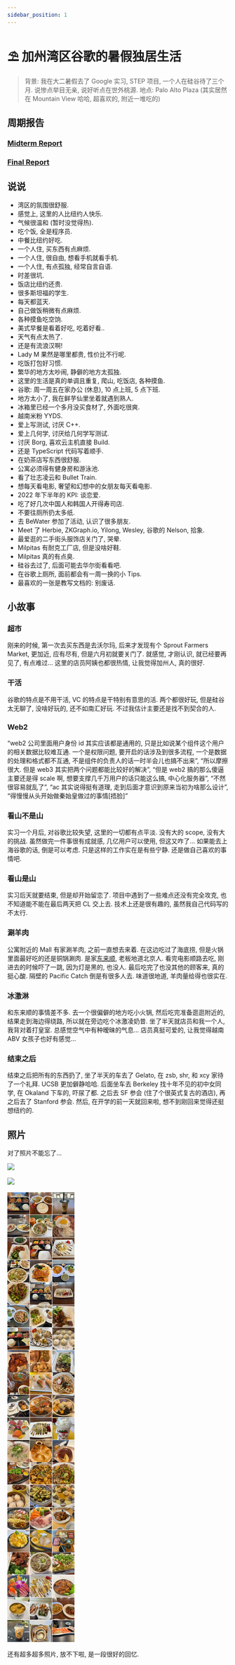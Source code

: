 ```yaml
---
sidebar_position: 1
---
```

# ⛱️ 加州湾区谷歌的暑假独居生活

> 背景: 我在大二暑假去了 Google 实习, STEP 项目, 一个人在硅谷待了三个月. 说惨点举目无亲, 说好听点在世外桃源.
> 地点: Palo Alto Plaza (其实居然在 Mountain View 哈哈, 超喜欢的, 附近一堆吃的)

## 周期报告

### [Midterm Report](https://github.com/fewwwww/blog.suningyao.com/blob/master/static/doc/valley/midterm.pdf)

### [Final Report](https://github.com/fewwwww/blog.suningyao.com/blob/master/static/doc/valley/final.pdf)

## 说说

- 湾区的氛围很舒服.
- 感觉上, 这里的人比纽约人快乐.
- 气候很温和 (暂时没觉得热).
- 吃个饭, 全是程序员.
- 中餐比纽约好吃.
- 一个人住, 买东西有点麻烦.
- 一个人住, 很自由, 想看手机就看手机.
- 一个人住, 有点孤独, 经常自言自语.
- 时差很坑.
- 饭店比纽约还贵.
- 很多斯坦福的学生.
- 每天都蓝天.
- 自己做饭稍微有点麻烦.
- 各种摸鱼吃空饷.
- 美式早餐是看着好吃, 吃着好看..
- 天气有点太热了.
- 还是有流浪汉啊!
- Lady M 果然是哪里都贵, 性价比不行呢.
- 吃饭打包好习惯.
- 繁华的地方太吵闹, 静僻的地方太孤独.
- 这里的生活是真的单调且重复, 爬山, 吃饭店, 各种摸鱼.
- 谷歌: 周一周五在家办公 (休息), 10 点上班, 5 点下班.
- 地方太小了, 我在鲜芋仙里坐着就遇到熟人.
- 冰箱里已经一个多月没买食材了, 外面吃很爽.
- 越南米粉 YYDS.
- 爱上写测试, 讨厌 C++.
- 爱上几何学, 讨厌给几何学写测试.
- 讨厌 Borg, 喜欢云主机直接 Build.
- 还是 TypeScript 代码写着顺手.
- 在奶茶店写东西很舒服.
- 公寓必须得有健身房和游泳池.
- 看了壮志凌云和 Bullet Train.
- 想每天看电影, 奢望和幻想中的女朋友每天看电影.
- 2022 年下半年的 KPI: 谈恋爱.
- 吃了好几次中国人和韩国人开得寿司店.
- 不要往厕所扔太多纸.
- 去 BeWater 参加了活动, 认识了很多朋友.
- Meet 了 Herbie, ZKGraph.io, Yilong, Wesley, 谷歌的 Nelson, 拾象.
- 最爱逛的二手街头服饰店关门了, 哭晕.
- Milpitas 有耐克工厂店, 但是没啥好鞋.
- Milpitas 真的有点臭.
- 硅谷去过了, 后面可能去华尔街看看吧.
- 在谷歌上厕所, 面前都会有一周一换的小 Tips.
- 最喜欢的一张是教写文档的: 别废话.

## 小故事

### 超市

刚来的时候, 第一次去买东西是去沃尔玛, 后来才发现有个 Sprout Farmers Market, 更加近, 应有尽有, 但是六月初就要关门了. 就感觉, 才刚认识, 就已经要再见了, 有点难过... 这里的店员阿姨也都很热情, 让我觉得加州人, 真的很好.

### 干活

谷歌的特点是不用干活, VC 的特点是干特别有意思的活. 两个都很好玩, 但是硅谷太无聊了, 没啥好玩的, 还不如南汇好玩. 不过我估计主要还是找不到契合的人.

### Web2

“web2 公司里面用户身份 id 其实应该都是通用的, 只是比如说某个组件这个用户的相关数据比较难互通. 一个是权限问题, 要开启的话涉及到很多流程, 一个是数据的处理和格式都不互通, 不是组件的负责人的话一时半会儿也搞不出来”, “所以摩擦很大. 但是 web3 其实把两个问题都能比较好的解决”, “但是 web2 搞的那么傻逼主要还是得 scale 啊, 想要支撑几千万用户的话只能这么搞, 中心化服务器”, “不然很容易就乱了”, “ac 其实说得挺有道理, 走到后面才意识到原来当初为啥那么设计”, “得慢慢从头开始做秦始皇做过的事情[捂脸]”

### 看山不是山

实习一个月后, 对谷歌比较失望, 这里的一切都有点平淡. 没有大的 scope, 没有大的挑战. 虽然做完一件事很有成就感, 几亿用户可以使用, 但这又咋了... 如果能去上海谷歌的话, 倒是可以考虑. 只是这样的工作实在是有些宁静. 还是做自己喜欢的事情吧.

### 看山是山

实习后天就要结束, 但是却开始留恋了. 项目中遇到了一些难点还没有完全攻克, 也不知道能不能在最后两天把 CL 交上去. 技术上还是很有趣的, 虽然我自己代码写的不太行.

### 涮羊肉

公寓附近的 Mall 有家涮羊肉, 之前一直想去来着. 在这边吃过了海底捞, 但是火锅里面最好吃的还是铜锅涮肉. 是家[东来顺](https://www.yelp.com/biz/dong-lai-shun-mountain-view), 老板地道北京人. 看完电影顺路去吃, 刚进去的时候吓了一跳, 因为灯是黑的, 也没人. 最后吃完了也没其他的顾客来, 真的挺心酸. 隔壁的 Pacific Catch 倒是有很多人去. 味道很地道, 羊肉量给得也很实在.

### 冰激淋

和东来顺的事情差不多. 去一个很偏僻的地方吃小火锅, 然后吃完准备逛逛附近的, 结果走到海边得绕路, 所以就在旁边吃个冰激凌奶昔. 坐了半天就店员和我一个人, 我背对着打皇室. 总感觉空气中有种暧昧的气息... 店员真挺可爱的, 让我觉得越南 ABV 女孩子也好有感觉...

### 结束之后

结束之后把所有的东西扔了, 坐了半天的车去了 Gelato, 在 zsb, shr, 和 xcy 家待了一个礼拜. UCSB 更加僻静哈哈. 后面坐车去 Berkeley 找十年不见的初中女同学, 在 Okaland 下车的, 吓尿了都. 之后去 SF 参会 (住了个很英式复古的酒店), 再之后去了 Stanford 参会. 然后, 在开学的前一天就回来啦, 想不到刚回来觉得还挺想纽约的.


## 照片

对了照片不能忘了...

![](/img/valley/work.JPG)

![](/img/valley/play.JPG)

![](/img/valley/food.JPG)

还有超多超多照片, 放不下啦, 是一段很好的回忆.
